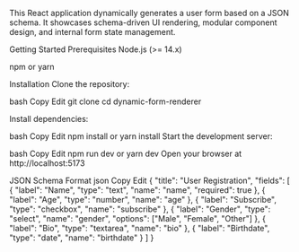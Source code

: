 This React application dynamically generates a user form based on a JSON schema. It showcases schema-driven UI rendering, modular component design, and internal form state management.


 Getting Started
Prerequisites
Node.js (>= 14.x)

npm or yarn

Installation
Clone the repository:

bash
Copy
Edit
git clone
cd dynamic-form-renderer

Install dependencies:

bash
Copy
Edit
npm install
or
yarn install
Start the development server:

bash
Copy
Edit
npm run dev
 or
yarn dev
Open your browser at http://localhost:5173

 JSON Schema Format
json
Copy
Edit
{
  "title": "User Registration",
  "fields": [
    { "label": "Name", "type": "text", "name": "name", "required": true },
    { "label": "Age", "type": "number", "name": "age" },
    { "label": "Subscribe", "type": "checkbox", "name": "subscribe" },
    {
      "label": "Gender",
      "type": "select",
      "name": "gender",
      "options": ["Male", "Female", "Other"]
    },
    { "label": "Bio", "type": "textarea", "name": "bio" },
    { "label": "Birthdate", "type": "date", "name": "birthdate" }
  ]
}

